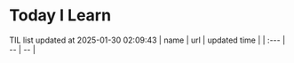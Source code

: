 # Today I Learn 
TIL list updated at 2025-01-30 02:09:43
| name | url | updated time |
| :--- | -- | -- |
